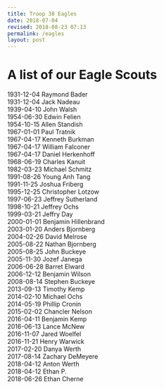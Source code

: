 ```yaml
---
title: Troop 38 Eagles
date: 2018-07-04
revised: 2018-08-23 07:13 
permalink: /eagles
layout: post
---
```


A list of our Eagle Scouts
=================

1931-12-04  Raymond Bader  
1931-12-04  Jack Nadeau  
1939-04-10  John Walsh  
1954-06-30  Edwin Felien  
1954-10-15  Allen Standish  
1967-01-01  Paul Tratnik  
1967-04-17  Kenneth Burkman  
1967-04-17  William Falconer  
1967-04-17  Daniel Herkenhoff  
1968-06-19  Charles Kanuit  
1982-03-23  Michael Schmitz  
1991-08-26  Young Anh Tang  
1991-11-25  Joshua Friberg  
1995-12-25  Christopher Lotzow  
1997-06-23  Jeffrey Sutherland  
1998-10-21  Jeffrey Ochs  
1999-03-21  Jeffry Day  
2000-01-01  Benjamin Hillenbrand  
2003-01-20  Anders Bjornberg  
2004-02-26  David Melrose  
2005-08-22  Nathan Bjornberg  
2005-08-25  John Buckeye  
2005-11-30  Jozef Janega  
2006-06-28  Barret Elward  
2006-12-12  Benjamin Wilson  
2008-08-14  Stephen Buckeye  
2013-09-13  Timothy Kemp  
2014-02-10  Michael Ochs  
2014-05-19  Phillip Cronin  
2015-02-02  Chancler Nelson  
2016-04-11  Benjamin Kemp  
2016-06-13  Lance McNew  
2016-11-07  Jared Woelfel  
2016-11-21  Henry Warwick  
2017-02-20  Danya Werth  
2017-08-14  Zachary DeMeyere  
2018-04-12  Anton Werth  
2018-04-12  Ethan P.  
2018-06-26  Ethan Cherne
